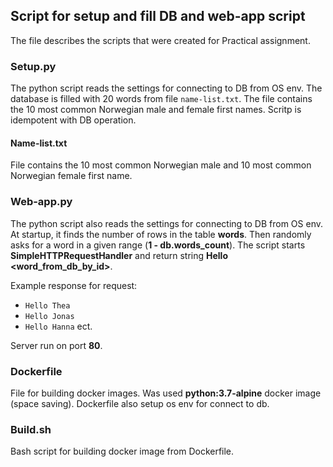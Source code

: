 ## Script for setup and fill DB and web-app script

The file describes the scripts that were created for Practical assignment.

### Setup.py

The python script reads the settings for connecting to DB from OS env. The database is filled with 20 words from file ```name-list.txt```. The file contains the 10 most common Norwegian male and female first names. Scritp is idempotent with DB operation.

#### Name-list.txt

File contains the 10 most common Norwegian male and 10 most common Norwegian female first name.

### Web-app.py

The python script also reads the settings for connecting to DB from OS env. At startup, it finds the number of rows in the table __words__. Then randomly asks for a word in a given range (__1 - db.words_count__). The script starts __SimpleHTTPRequestHandler__ and return string __Hello <word\_from\_db\_by\_id>__.

Example response for request:
  * ```Hello Thea```
  * ```Hello Jonas```
  * ```Hello Hanna``` ect.
  
Server run on port __80__.

### Dockerfile

File for building docker images. Was used __python:3.7-alpine__ docker image (space saving). Dockerfile also setup os env for connect to db.

### Build.sh

Bash script for building docker image from Dockerfile.